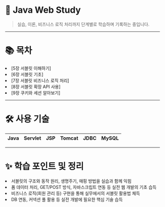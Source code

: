 # 📖 Java Web Study
> 실습, 이론, 비즈니스 로직 처리까지 단계별로 학습하며 기록하는 중입니다.

<hr>

# 📚 목차
<li>[5장 서블릿 이해하기]</li>
<li>[6장 서블릿 기초]</li>
<li>[7장 서블릿 비즈니스 로직 처리]</li>
<li>[8장 서블릿 확장 API 사용]</li>
<li>[9장 쿠키와 세션 알아보기]</li>

<hr>

# 🛠️ 사용 기술

| Java | Servlet | JSP | Tomcat | JDBC | MySQL |
|------|---------|-----|--------|------|-------|

<hr>

# ✨ 학습 포인트 및 정리

<li> 서블릿의 구조와 동작 원리, 생명주기, 매핑 방법을 실습과 함께 익힘
<li> 폼 데이터 처리, GET/POST 방식, 자바스크립트 연동 등 실전 웹 개발의 기초 습득
<li> 비즈니스 로직(회원 관리 등) 구현을 통해 실무에서의 서블릿 활용법 체득
<li> DB 연동, 커넥션 풀 활용 등 실전 개발에 필요한 핵심 기술 습득

# 

